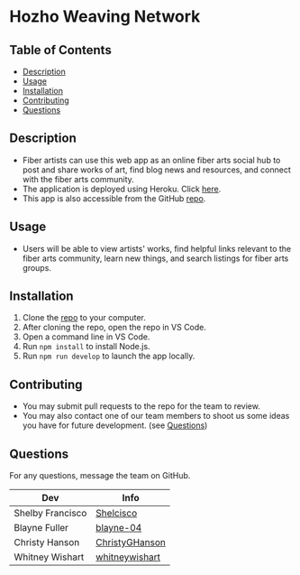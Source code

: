 # Hozho Weaving Network
  
## Table of Contents
* [Description](#description)
* [Usage](#usage)
* [Installation](#installation)
* [Contributing](#contributing)
* [Questions](#questions)
  
## Description
  
* Fiber artists can use this web app as an online fiber arts social hub to post and share works of art, find blog news and resources, and connect with the fiber arts community.
* The application is deployed using Heroku. Click [here](https://hozho-weaving-network.herokuapp.com/).
* This app is also accessible from the GitHub [repo](https://github.com/Shelcisco/Hozho-Weaving-Network).

## Usage
  
* Users will be able to view artists' works, find helpful links relevant to the fiber arts community, learn new things, and search listings for fiber arts groups.

## Installation

1. Clone the [repo](https://github.com/Shelcisco/Hozho-Weaving-Network) to your computer. 
2. After cloning the repo, open the repo in VS Code.
3. Open a command line in VS Code.
4. Run `npm install` to install Node.js.
5. Run `npm run develop` to launch the app locally. 


## Contributing

* You may submit pull requests to the repo for the team to review. 
* You may also contact one of our team members to shoot us some ideas you have for future development. (see [Questions](#questions))

## Questions
  
For any questions, message the team on GitHub.

| Dev | Info |
| ----------- | ----------- |
| Shelby Francisco  | [Shelcisco](https://github.com/Shelcisco) |
| Blayne Fuller | [blayne-04](https://github.com/Shelcisco)  |
| Christy Hanson | [ChristyGHanson](https://github.com/Shelcisco)  |
| Whitney Wishart | [whitneywishart](https://github.com/Shelcisco)  |

